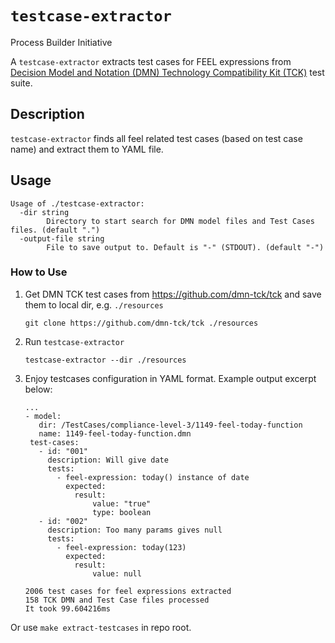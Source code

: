 # `testcase-extractor`
Process Builder Initiative

A `testcase-extractor` extracts test cases for FEEL expressions from
[Decision Model and Notation (DMN) Technology
Compatibility Kit (TCK)](https://github.com/dmn-tck/tck) test suite.

## Description

`testcase-extractor` finds all feel related test cases (based on test case name)
and extract them to YAML file.

## Usage

```
Usage of ./testcase-extractor:
  -dir string
        Directory to start search for DMN model files and Test Cases files. (default ".")
  -output-file string
        File to save output to. Default is "-" (STDOUT). (default "-")
```

### How to Use

1. Get DMN TCK test cases from https://github.com/dmn-tck/tck and save them to
local dir, e.g. `./resources`
   ```
   git clone https://github.com/dmn-tck/tck ./resources
   ```
2. Run `testcase-extractor`
   ```
   testcase-extractor --dir ./resources
   ```
3. Enjoy testcases configuration in YAML format. Example output excerpt below:
   ```
   ...
   - model:
      dir: /TestCases/compliance-level-3/1149-feel-today-function
      name: 1149-feel-today-function.dmn
    test-cases:
      - id: "001"
        description: Will give date
        tests:
          - feel-expression: today() instance of date
            expected:
              result:
                  value: "true"
                  type: boolean
      - id: "002"
        description: Too many params gives null
        tests:
          - feel-expression: today(123)
            expected:
              result:
                  value: null
   
   2006 test cases for feel expressions extracted
   158 TCK DMN and Test Case files processed
   It took 99.604216ms
   ```
   
Or use `make extract-testcases` in repo root.
